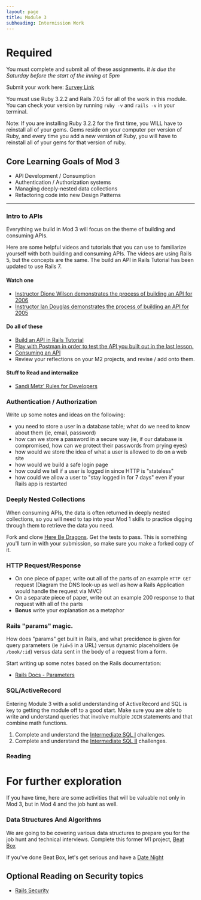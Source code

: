 ```yaml
---
layout: page
title: Module 3
subheading: Intermission Work
---
```


# Required

You must complete and submit all of these assignments. *It is due the Saturday before the start of the inning at 5pm*

Submit your work here: [Survey Link](https://forms.gle/SzrTxMFjYUQLbqbY8)

You must use Ruby 3.2.2 and Rails 7.0.5 for all of the work in this module. You can check your version by running `ruby -v` and `rails -v` in your terminal.

Note: If you are installing Ruby 3.2.2 for the first time, you WILL have to reinstall all of your gems. Gems reside on your computer per version of Ruby, and every time you add a new version of Ruby, you will have to reinstall all of your gems for that version of ruby.


## Core Learning Goals of Mod 3

* API Development / Consumption
* Authentication / Authorization systems
* Managing deeply-nested data collections
* Refactoring code into new Design Patterns

---

### Intro to APIs

Everything we build in Mod 3 will focus on the theme of building and consuming APIs.

Here are some helpful videos and tutorials that you can use to familiarize yourself with both building and consuming APIs. The videos are using Rails 5, but the concepts are the same. The build an API in Rails Tutorial has been updated to use Rails 7.

#### Watch one
* [Instructor Dione Wilson demonstrates the process of building an API for 2006](https://vimeo.com/469621034/d0d5febb9d)
* [Instructor Ian Douglas demonstrates the process of building an API for 2005](https://vimeo.com/452734115/8b3bd1adf0)

#### Do all of these
* [Build an API in Rails Tutorial](https://github.com/turingschool/backend-curriculum-site/blob/gh-pages/module3/lessons/exercises/building_an_api.md)
* [Play with Postman in order to test the API you built out in the last lesson.](https://learning.postman.com/docs/introduction/overview/)
* [Consuming an API](https://github.com/turingschool/backend-curriculum-site/blob/gh-pages/module3/lessons/consuming_an_api.md)
* Review your reflections on your M2 projects, and revise / add onto them.

#### Stuff to Read and internalize
* [Sandi Metz' Rules for Developers](https://robots.thoughtbot.com/sandi-metz-rules-for-developers)

### Authentication / Authorization

Write up some notes and ideas on the following:
- you need to store a user in a database table; what do we need to know about them (ie, email, password)
- how can we store a password in a secure way (ie, if our database is compromised, how can we protect their passwords from prying eyes)
- how would we store the idea of what a user is allowed to do on a web site
- how would we build a safe login page
- how could we tell if a user is logged in since HTTP is "stateless"
- how could we allow a user to "stay logged in for 7 days" even if your Rails app is restarted


### Deeply Nested Collections

When consuming APIs, the data is often returned in deeply nested collections, so you will need to tap into your Mod 1 skills to practice digging through them to retrieve the data you need.

Fork and clone [Here Be Dragons](https://github.com/turingschool-examples/here-be-dragons). Get the tests to pass. This is something you'll turn in with your submission, so make sure you make a forked copy of it. 


### HTTP Request/Response

* On one piece of paper, write out all of the parts of an example `HTTP GET` request (Diagram the DNS look-up as well as how a Rails Application would handle the request via MVC)
* On a separate piece of paper, write out an example 200 response to that request with all of the parts
* **Bonus** write your explanation as a metaphor


### Rails "params" magic.

How does "params" get built in Rails, and what precidence is given for query parameters (ie `?id=5` in a URL) versus dynamic placeholders (ie `/book/:id`) versus data sent in the body of a request from a form.

Start writing up some notes based on the Rails documentation:
* [Rails Docs - Parameters](https://guides.rubyonrails.org/action_controller_overview.html#parameters)


### SQL/ActiveRecord

Entering Module 3 with a solid understanding of ActiveRecord and SQL is key to getting the module off to a good start. Make sure you are able to write and understand queries that involve multiple `JOIN` statements and that combine math functions.

1. Complete and understand the [Intermediate SQL I](https://github.com/turingschool/lesson_plans/blob/master/ruby_03-professional_rails_applications/intermediate_sql.md) challenges.
1. Complete and understand the [Intermediate SQL II](https://gist.github.com/case-eee/5affe7fd452336cef2c88121e8d49f5d) challenges.


### Reading

# For further exploration

If you have time, here are some activities that will be valuable not only in Mod 3, but in Mod 4 and the job hunt as well.

### Data Structures And Algorithms

We are going to be covering various data structures to prepare you for the job hunt and technical interviews. Complete this former M1 project, [Beat Box](https://backend.turing.edu/module1/projects/beat_box)

If you've done Beat Box, let's get serious and have a [Date Night](https://backend.turing.edu/module1/projects/date_night)


## Optional Reading on Security topics

* [Rails Security](https://guides.rubyonrails.org/security.html)
